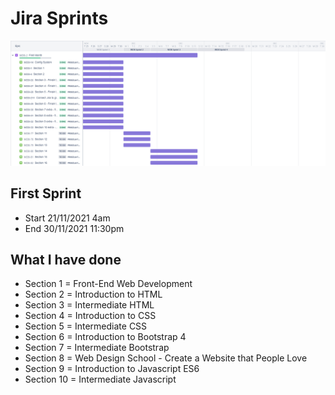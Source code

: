 

# Jira Sprints
![Begin Banner](FirstSprint.png)

## First Sprint
* Start 21/11/2021 4am
* End 30/11/2021 11:30pm

## What I have done
* Section 1 = Front-End Web Development 
* Section 2 = Introduction to HTML
* Section 3 = Intermediate HTML 
* Section 4 = Introduction to CSS 
* Section 5 = Intermediate CSS 
* Section 6 = Introduction to Bootstrap 4 
* Section 7 = Intermediate Bootstrap 
* Section 8 = Web Design School - Create a Website that People Love 
* Section 9 = Introduction to Javascript ES6 
* Section 10 = Intermediate Javascript 